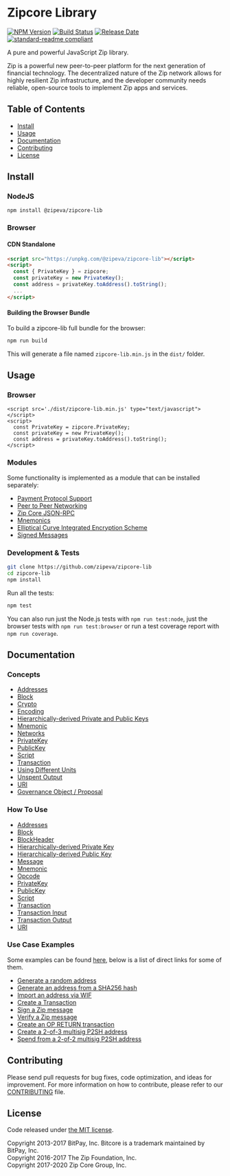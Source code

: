 # Zipcore Library

[![NPM Version](https://img.shields.io/npm/v/@zipeva/zipcore-lib)](https://www.npmjs.com/package/@zipeva/zipcore-lib)
[![Build Status](https://github.com/zipeva/zipcore-lib/actions/workflows/test_and_release.yml/badge.svg)](https://github.com/zipeva/zipcore-lib/actions/workflows/test_and_release.yml)
[![Release Date](https://img.shields.io/github/release-date/zipeva/zipcore-lib)](https://github.com/zipeva/zipcore-lib/releases/latest)
[![standard-readme compliant](https://img.shields.io/badge/readme%20style-standard-brightgreen)](https://github.com/RichardLitt/standard-readme)

A pure and powerful JavaScript Zip library.

Zip is a powerful new peer-to-peer platform for the next generation of financial technology. The decentralized nature of the Zip network allows for highly resilient Zip infrastructure, and the developer community needs reliable, open-source tools to implement Zip apps and services.

## Table of Contents

- [Install](#install)
- [Usage](#usage)
- [Documentation](#documentation)
- [Contributing](#contributing)
- [License](#license)

## Install

### NodeJS

```
npm install @zipeva/zipcore-lib
```

### Browser

#### CDN Standalone

```html
<script src="https://unpkg.com/@zipeva/zipcore-lib"></script>
<script>
  const { PrivateKey } = zipcore;
  const privateKey = new PrivateKey();
  const address = privateKey.toAddress().toString();
  ...
</script>
```

#### Building the Browser Bundle

To build a zipcore-lib full bundle for the browser:

```sh
npm run build
```

This will generate a file named `zipcore-lib.min.js` in the `dist/` folder.

## Usage

### Browser

```
<script src='./dist/zipcore-lib.min.js' type="text/javascript"></script>
<script>
  const PrivateKey = zipcore.PrivateKey;
  const privateKey = new PrivateKey();
  const address = privateKey.toAddress().toString();
</script>
```

### Modules

Some functionality is implemented as a module that can be installed separately:

- [Payment Protocol Support](https://github.com/zipeva/zipcore-payment-protocol)
- [Peer to Peer Networking](https://github.com/zipeva/zipcore-p2p)
- [Zip Core JSON-RPC](https://github.com/zipeva/zipd-rpc)
- [Mnemonics](https://github.com/zipeva/zipcore-mnemonic)
- [Elliptical Curve Integrated Encryption Scheme](https://github.com/zipeva/bitcore-ecies-zip)
- [Signed Messages](https://github.com/zipeva/bitcore-message-zip)

### Development & Tests

```sh
git clone https://github.com/zipeva/zipcore-lib
cd zipcore-lib
npm install
```

Run all the tests:

```sh
npm test
```

You can also run just the Node.js tests with `npm run test:node`, just the browser tests with `npm run test:browser` or run a test coverage report with `npm run coverage`.

## Documentation

### Concepts

- [Addresses](docs/core-concepts/address.md)
- [Block](docs/core-concepts/block.md)
- [Crypto](docs/core-concepts/crypto.md)
- [Encoding](docs/core-concepts/encoding.md)
- [Hierarchically-derived Private and Public Keys](docs/core-concepts/hierarchical.md)
- [Mnemonic](docs/core-concepts/mnemonic.md)
- [Networks](docs/core-concepts/networks.md)
- [PrivateKey](docs/core-concepts/privatekey.md)
- [PublicKey](docs/core-concepts/publickey.md)
- [Script](docs/core-concepts/script.md)
- [Transaction](docs/core-concepts/transaction.md)
- [Using Different Units](docs/core-concepts/unit.md)
- [Unspent Output](docs/core-concepts/unspentoutput.md)
- [URI](docs/core-concepts/uri.md)
- [Governance Object / Proposal](docs/core-concepts/govobject/govobject.md)

### How To Use

- [Addresses](docs/usage/address.md)
- [Block](docs/usage/block.md)
- [BlockHeader](docs/usage/blockheader.md)
- [Hierarchically-derived Private Key](docs/usage/hdprivatekey.md)
- [Hierarchically-derived Public Key](docs/usage/hdpublickey.md)
- [Message](docs/usage/message.md)
- [Mnemonic](docs/usage/mnemonic.md)
- [Opcode](docs/usage/opcode.md)
- [PrivateKey](docs/usage/privatekey.md)
- [PublicKey](docs/usage/publickey.md)
- [Script](docs/usage/script.md)
- [Transaction](docs/usage/transaction.md)
- [Transaction Input](docs/usage/transaction_input.md)
- [Transaction Output](docs/usage/transaction_output.md)
- [URI](docs/usage/uri.md)

### Use Case Examples

Some examples can be found [here](docs/examples.md), below is a list of direct links for some of them.

- [Generate a random address](docs/examples.md#generate-a-random-address)
- [Generate an address from a SHA256 hash](docs/examples.md#generate-an-address-from-a-sha256-hash)
- [Import an address via WIF](docs/examples.md#import-an-address-via-wif)
- [Create a Transaction](docs/examples.md#create-a-transaction)
- [Sign a Zip message](docs/examples.md#sign-a-bitcoin-message)
- [Verify a Zip message](docs/examples.md#verify-a-bitcoin-message)
- [Create an OP RETURN transaction](docs/examples.md#create-an-op-return-transaction)
- [Create a 2-of-3 multisig P2SH address](docs/examples.md#create-a-2-of-3-multisig-p2sh-address)
- [Spend from a 2-of-2 multisig P2SH address](docs/examples.md#spend-from-a-2-of-2-multisig-p2sh-address)

## Contributing

Please send pull requests for bug fixes, code optimization, and ideas for improvement. For more information on how to contribute, please refer to our [CONTRIBUTING](https://github.com/zipeva/zipcore-lib/blob/master/CONTRIBUTING.md) file.

## License

Code released under [the MIT license](LICENSE).

Copyright 2013-2017 BitPay, Inc. Bitcore is a trademark maintained by BitPay, Inc.  
Copyright 2016-2017 The Zip Foundation, Inc.  
Copyright 2017-2020 Zip Core Group, Inc.
